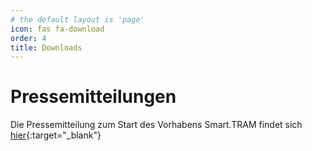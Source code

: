 ```yaml
---
# the default layout is 'page'
icon: fas fa-download
order: 4
title: Downloads
---
```


# Pressemitteilungen
Die Pressemitteilung zum Start des Vorhabens Smart.TRAM findet sich [hier](assets/pdf/Smart_TRAM_mFUND_Pressemitteilung_20231019.pdf){:target="_blank"}
